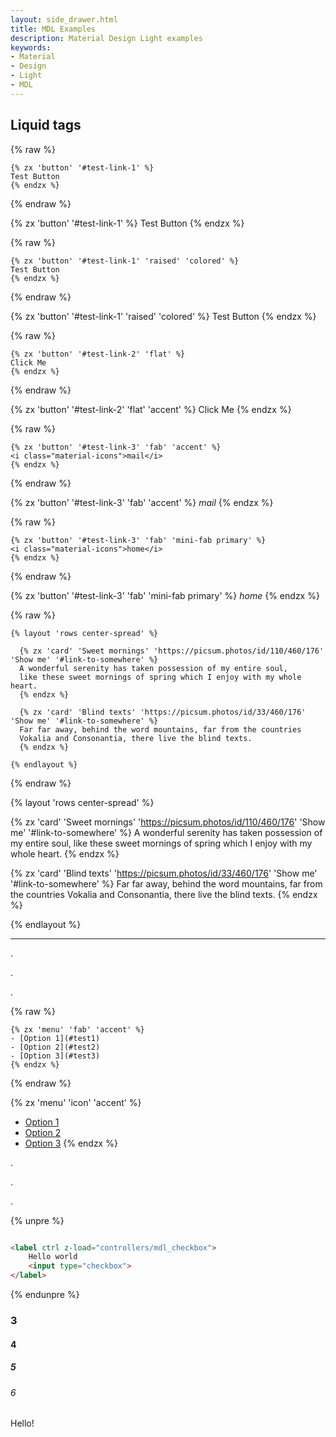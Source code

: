 ```yaml
---
layout: side_drawer.html
title: MDL Examples
description: Material Design Light examples
keywords:
- Material
- Design
- Light
- MDL
---
```


## Liquid tags

{% raw %}
```liquid
{% zx 'button' '#test-link-1' %}
Test Button
{% endzx %}
```
{% endraw %}

{% zx 'button' '#test-link-1' %}
Test Button
{% endzx %}

{% raw %}
```liquid
{% zx 'button' '#test-link-1' 'raised' 'colored' %}
Test Button
{% endzx %}
```
{% endraw %}

{% zx 'button' '#test-link-1' 'raised' 'colored' %}
Test Button
{% endzx %}

{% raw %}
```liquid
{% zx 'button' '#test-link-2' 'flat' %}
Click Me
{% endzx %}
```
{% endraw %}

{% zx 'button' '#test-link-2' 'flat' 'accent' %}
Click Me
{% endzx %}

{% raw %}
```liquid
{% zx 'button' '#test-link-3' 'fab' 'accent' %}
<i class="material-icons">mail</i>
{% endzx %}
```
{% endraw %}

{% zx 'button' '#test-link-3' 'fab' 'accent' %}
<i class="material-icons">mail</i>
{% endzx %}

{% raw %}
```liquid
{% zx 'button' '#test-link-3' 'fab' 'mini-fab primary' %}
<i class="material-icons">home</i>
{% endzx %}
```
{% endraw %}

{% zx 'button' '#test-link-3' 'fab' 'mini-fab primary' %}
<i class="material-icons">home</i>
{% endzx %}


{% raw %}
```liquid
{% layout 'rows center-spread' %}
    
  {% zx 'card' 'Sweet mornings' 'https://picsum.photos/id/110/460/176' 'Show me' '#link-to-somewhere' %}
  A wonderful serenity has taken possession of my entire soul,
  like these sweet mornings of spring which I enjoy with my whole heart.
  {% endzx %}
  
  {% zx 'card' 'Blind texts' 'https://picsum.photos/id/33/460/176' 'Show me' '#link-to-somewhere' %}
  Far far away, behind the word mountains, far from the countries
  Vokalia and Consonantia, there live the blind texts. 
  {% endzx %}

{% endlayout %}
```
{% endraw %}


{% layout 'rows center-spread' %}
    
  {% zx 'card' 'Sweet mornings' 'https://picsum.photos/id/110/460/176' 'Show me' '#link-to-somewhere' %}
  A wonderful serenity has taken possession of my entire soul,
  like these sweet mornings of spring which I enjoy with my whole heart.
  {% endzx %}
  
  {% zx 'card' 'Blind texts' 'https://picsum.photos/id/33/460/176' 'Show me' '#link-to-somewhere' %}
  Far far away, behind the word mountains, far from the countries
  Vokalia and Consonantia, there live the blind texts. 
  {% endzx %}

{% endlayout %}


---

.

.

.

{% raw %}
```liquid
{% zx 'menu' 'fab' 'accent' %}
- [Option 1](#test1)
- [Option 2](#test2)
- [Option 3](#test3)
{% endzx %}
```
{% endraw %}

{% zx 'menu' 'icon' 'accent' %}
- [Option 1](#test1)
- [Option 2](#test2)
- [Option 3](#test3)
{% endzx %}

.

.

.


{% unpre %}
```html

<label ctrl z-load="controllers/mdl_checkbox">
    Hello world
    <input type="checkbox">
</label>

```
{% endunpre %}

### 3

#### 4

##### 5

###### 6

Hello!
